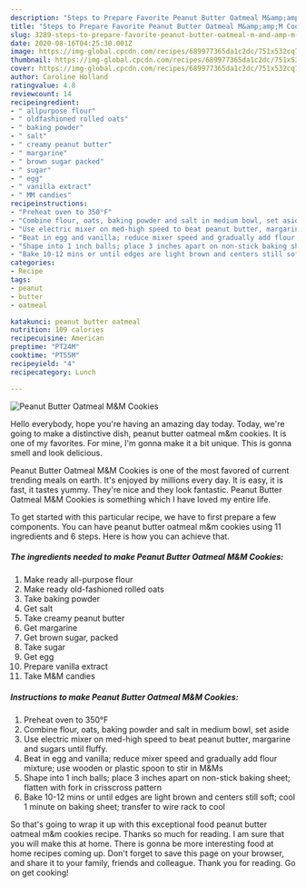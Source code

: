 ```yaml
---
description: "Steps to Prepare Favorite Peanut Butter Oatmeal M&amp;amp;M Cookies"
title: "Steps to Prepare Favorite Peanut Butter Oatmeal M&amp;amp;M Cookies"
slug: 3289-steps-to-prepare-favorite-peanut-butter-oatmeal-m-and-amp-m-cookies
date: 2020-08-16T04:25:30.001Z
image: https://img-global.cpcdn.com/recipes/689977365da1c2dc/751x532cq70/peanut-butter-oatmeal-mm-cookies-recipe-main-photo.jpg
thumbnail: https://img-global.cpcdn.com/recipes/689977365da1c2dc/751x532cq70/peanut-butter-oatmeal-mm-cookies-recipe-main-photo.jpg
cover: https://img-global.cpcdn.com/recipes/689977365da1c2dc/751x532cq70/peanut-butter-oatmeal-mm-cookies-recipe-main-photo.jpg
author: Caroline Holland
ratingvalue: 4.8
reviewcount: 14
recipeingredient:
- " allpurpose flour"
- " oldfashioned rolled oats"
- " baking powder"
- " salt"
- " creamy peanut butter"
- " margarine"
- " brown sugar packed"
- " sugar"
- " egg"
- " vanilla extract"
- " MM candies"
recipeinstructions:
- "Preheat oven to 350°F"
- "Combine flour, oats, baking powder and salt in medium bowl, set aside"
- "Use electric mixer on med-high speed to beat peanut butter, margarine and sugars until fluffy."
- "Beat in egg and vanilla; reduce mixer speed and gradually add flour mixture; use wooden or plastic spoon to stir in M&amp;Ms"
- "Shape into 1 inch balls; place 3 inches apart on non-stick baking sheet; flatten with fork in crisscross pattern"
- "Bake 10-12 mins or until edges are light brown and centers still soft; cool 1 minute on baking sheet; transfer to wire rack to cool"
categories:
- Recipe
tags:
- peanut
- butter
- oatmeal

katakunci: peanut butter oatmeal 
nutrition: 109 calories
recipecuisine: American
preptime: "PT24M"
cooktime: "PT55M"
recipeyield: "4"
recipecategory: Lunch

---
```



![Peanut Butter Oatmeal M&amp;M Cookies](https://img-global.cpcdn.com/recipes/689977365da1c2dc/751x532cq70/peanut-butter-oatmeal-mm-cookies-recipe-main-photo.jpg)

Hello everybody, hope you're having an amazing day today. Today, we're going to make a distinctive dish, peanut butter oatmeal m&amp;m cookies. It is one of my favorites. For mine, I'm gonna make it a bit unique. This is gonna smell and look delicious.

Peanut Butter Oatmeal M&amp;M Cookies is one of the most favored of current trending meals on earth. It's enjoyed by millions every day. It is easy, it is fast, it tastes yummy. They're nice and they look fantastic. Peanut Butter Oatmeal M&amp;M Cookies is something which I have loved my entire life.




To get started with this particular recipe, we have to first prepare a few components. You can have peanut butter oatmeal m&amp;m cookies using 11 ingredients and 6 steps. Here is how you can achieve that.

<!--inarticleads1-->

##### The ingredients needed to make Peanut Butter Oatmeal M&amp;M Cookies:

1. Make ready  all-purpose flour
1. Make ready  old-fashioned rolled oats
1. Take  baking powder
1. Get  salt
1. Take  creamy peanut butter
1. Get  margarine
1. Get  brown sugar, packed
1. Take  sugar
1. Get  egg
1. Prepare  vanilla extract
1. Take  M&amp;M candies




<!--inarticleads2-->

##### Instructions to make Peanut Butter Oatmeal M&amp;M Cookies:

1. Preheat oven to 350°F
1. Combine flour, oats, baking powder and salt in medium bowl, set aside
1. Use electric mixer on med-high speed to beat peanut butter, margarine and sugars until fluffy.
1. Beat in egg and vanilla; reduce mixer speed and gradually add flour mixture; use wooden or plastic spoon to stir in M&amp;Ms
1. Shape into 1 inch balls; place 3 inches apart on non-stick baking sheet; flatten with fork in crisscross pattern
1. Bake 10-12 mins or until edges are light brown and centers still soft; cool 1 minute on baking sheet; transfer to wire rack to cool




So that's going to wrap it up with this exceptional food peanut butter oatmeal m&amp;m cookies recipe. Thanks so much for reading. I am sure that you will make this at home. There is gonna be more interesting food at home recipes coming up. Don't forget to save this page on your browser, and share it to your family, friends and colleague. Thank you for reading. Go on get cooking!
